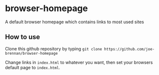 # browser-homepage
A default browser homepage which contains links to most used sites

## How to use
Clone this github repository by typing
`git clone https://github.com/joe-brennan/browser-homepage`

Change links in `index.html` to whatever you want, then set your browsers default page to `index.html`.
